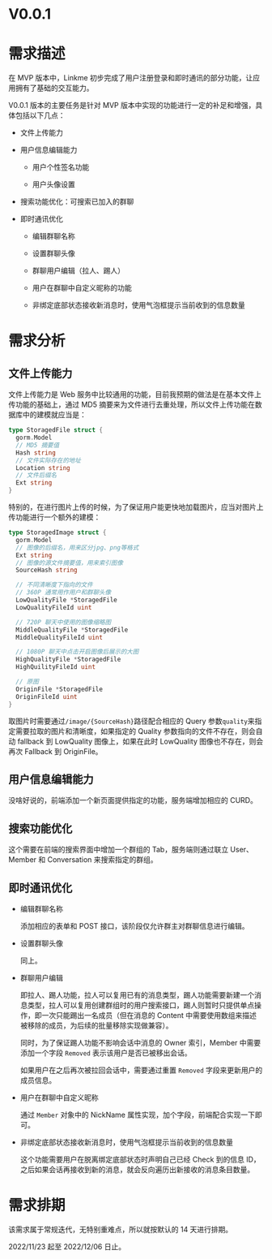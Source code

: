 # V0.0.1

# 需求描述

在 MVP 版本中，Linkme 初步完成了用户注册登录和即时通讯的部分功能，让应用拥有了基础的交互能力。

V0.0.1 版本的主要任务是针对 MVP 版本中实现的功能进行一定的补足和增强，具体包括以下几点：

- 文件上传能力

- 用户信息编辑能力

  - 用户个性签名功能

  - 用户头像设置

- 搜索功能优化：可搜索已加入的群聊

- 即时通讯优化

  - 编辑群聊名称

  - 设置群聊头像

  - 群聊用户编辑（拉人、踢人）

  - 用户在群聊中自定义昵称的功能

  - 非绑定底部状态接收新消息时，使用气泡框提示当前收到的信息数量

# 需求分析

## 文件上传能力

文件上传能力是 Web 服务中比较通用的功能，目前我预期的做法是在基本文件上传功能的基础上，通过 MD5 摘要来为文件进行去重处理，所以文件上传功能在数据库中的建模就应当是：

```go
type StoragedFile struct {
  gorm.Model
  // MD5 摘要值
  Hash string
  // 文件实际存在的地址
  Location string
  // 文件后缀名
  Ext string
}
```

特别的，在进行图片上传的时候，为了保证用户能更快地加载图片，应当对图片上传功能进行一个额外的建模：

```go
type StoragedImage struct {
  gorm.Model
  // 图像的后缀名，用来区分jpg、png等格式
  Ext string
  // 图像的源文件摘要值，用来索引图像
  SourceHash string

  // 不同清晰度下指向的文件
  // 360P 通常用作用户和群聊头像
  LowQualityFile *StoragedFile
  LowQualityFileId uint

  // 720P 聊天中使用的图像缩略图
  MiddleQualityFile *StoragedFile
  MiddleQualityFileId uint

  // 1080P 聊天中点击开启图像后展示的大图
  HighQualityFile *StoragedFile
  HighQuilityFileId uint

  // 原图
  OriginFile *StoragedFile
  OriginFileId uint
}
```

取图片时需要通过`/image/{SourceHash}`路径配合相应的 Query 参数`quality`来指定需要拉取的图片和清晰度，如果指定的 Quality 参数指向的文件不存在，则会自动 fallback 到 LowQuality 图像上，如果在此时 LowQuality 图像也不存在，则会再次 Fallback 到 OriginFile。

## 用户信息编辑能力

没啥好说的，前端添加一个新页面提供指定的功能，服务端增加相应的 CURD。

## 搜索功能优化

这个需要在前端的搜索界面中增加一个群组的 Tab，服务端则通过联立 User、Member 和 Conversation 来搜索指定的群组。

## 即时通讯优化

- 编辑群聊名称

  添加相应的表单和 POST 接口，该阶段仅允许群主对群聊信息进行编辑。

- 设置群聊头像

  同上。

- 群聊用户编辑

  即拉人、踢人功能，拉人可以复用已有的消息类型，踢人功能需要新建一个消息类型，拉人可以复用创建群组时的用户搜索接口，踢人则暂时只提供单点操作，即一次只能踢出一名成员（但在消息的 Content 中需要使用数组来描述被移除的成员，为后续的批量移除实现做兼容）。

  同时，为了保证踢人功能不影响会话中消息的 Owner 索引，Member 中需要添加一个字段 `Removed` 表示该用户是否已被移出会话。

  如果用户在之后再次被拉回会话中，需要通过重置 `Removed` 字段来更新用户的成员信息。

- 用户在群聊中自定义昵称

  通过 `Member` 对象中的 NickName 属性实现，加个字段，前端配合实现一下即可。

- 非绑定底部状态接收新消息时，使用气泡框提示当前收到的信息数量

  这个功能需要用户在脱离绑定底部状态时声明自己已经 Check 到的信息 ID，之后如果会话再接收到新的消息，就会反向遍历出新接收的消息条目数量。

# 需求排期

该需求属于常规迭代，无特别重难点，所以就按默认的 14 天进行排期。

2022/11/23 起至 2022/12/06 日止。
